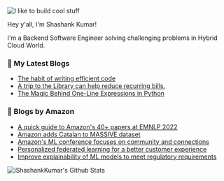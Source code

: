![I like to build cool stuff](https://res.cloudinary.com/dt8g3rhcy/image/upload/v1595929574/i_like_to_build_cool_shit._1_nzbwjh.png)

Hey y'all, I'm Shashank Kumar! 

I'm a Backend Software Engineer solving challenging problems in Hybrid Cloud World.

### 📕 My Latest Blogs
<!-- BLOG-POST-LIST:START -->
- [The habit of writing efficient code](https://medium.com/@ishashankkumar/the-habit-of-writing-efficient-code-153b05f04269?source=rss-d24dda280d5f------2)
- [A trip to the Library can help reduce recurring bills.](https://medium.com/swlh/a-trip-to-the-library-can-help-reduce-recurring-bills-23bca495cdf5?source=rss-d24dda280d5f------2)
- [The Magic Behind One-Line Expressions in Python](https://medium.com/swlh/the-magic-behind-one-line-expressions-in-python-816c10180c5c?source=rss-d24dda280d5f------2)
<!-- BLOG-POST-LIST:END -->

### 📕 Blogs by Amazon
<!-- AMAZON-BLOG-POST-LIST:START -->
- [A quick guide to Amazon&#39;s 40+ papers at EMNLP 2022](https://www.amazon.science/blog/a-quick-guide-to-amazons-40-emnlp-2022-papers)
- [Amazon adds Catalan to MASSIVE dataset](https://www.amazon.science/blog/amazon-adds-catalan-to-massive-dataset)
- [Amazon&#39;s ML conference focuses on community and connections](https://www.amazon.science/latest-news/amazons-annual-machine-learning-conference-focuses-on-community-and-connections)
- [Personalized federated learning for a better customer experience](https://www.amazon.science/blog/personalized-federated-learning-for-a-better-customer-experience)
- [Improve explainability of ML models to meet regulatory requirements](https://www.amazon.science/latest-news/remars-revisited-improve-explainability-of-ml-models-to-meet-regulatory-requirements)
<!-- AMAZON-BLOG-POST-LIST:END -->



<img align="center" alt="iShashankKumar's Github Stats" src="https://github-readme-stats.vercel.app/api?username=ishashankkumar&show_icons=true&hide_border=true" />
